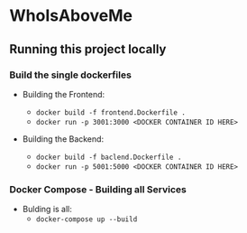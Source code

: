 # WhoIsAboveMe

## Running this project locally

### Build the single dockerfiles

- Building the Frontend:
  - `docker build -f frontend.Dockerfile .`
  - `docker run -p 3001:3000 <DOCKER CONTAINER ID HERE>`

- Building the Backend:
  - `docker build -f baclend.Dockerfile .`
  - `docker run -p 5001:5000 <DOCKER CONTAINER ID HERE>`

### Docker Compose - Building all Services

- Bulding is all:
  - `docker-compose up --build`